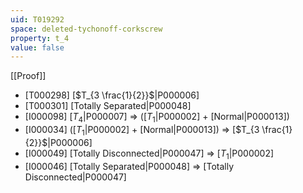 ```yaml
---
uid: T019292
space: deleted-tychonoff-corkscrew
property: t_4
value: false
---
```

[[Proof]]

* [T000298] [$T_{3 \frac{1}{2}}$|P000006]
* [T000301] [Totally Separated|P000048]
* [I000098] [$T_4$|P000007] => ([$T_1$|P000002] + [Normal|P000013])
* [I000034] ([$T_1$|P000002] + [Normal|P000013]) => [$T_{3 \frac{1}{2}}$|P000006]
* [I000049] [Totally Disconnected|P000047] => [$T_1$|P000002]
* [I000046] [Totally Separated|P000048] => [Totally Disconnected|P000047]

